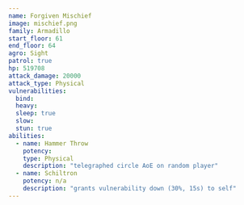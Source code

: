 ```yaml
---
name: Forgiven Mischief
image: mischief.png
family: Armadillo
start_floor: 61
end_floor: 64
agro: Sight
patrol: true
hp: 519708
attack_damage: 20000
attack_type: Physical
vulnerabilities:
  bind: 
  heavy: 
  sleep: true
  slow: 
  stun: true
abilities:
  - name: Hammer Throw
    potency: 
    type: Physical
    description: "telegraphed circle AoE on random player"
  - name: Schiltron
    potency: n/a
    description: "grants vulnerability down (30%, 15s) to self"
---
```


